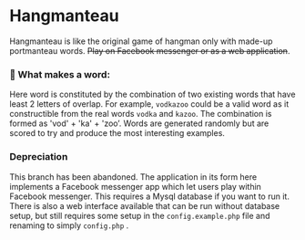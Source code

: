# Hangmanteau
Hangmanteau is like the original game of hangman only with made-up portmanteau words. <strike>Play on Facebook messenger or as a web application</strike>.

### :poop: What makes a word:
Here word is constituted by the combination of two existing words that have least 2 letters of overlap. For example, `vodkazoo` could be a valid word as it constructible from the real words  `vodka` and `kazoo`. The combination is formed as 'vod' + 'ka' + 'zoo’. Words are generated randomly but are scored to try and produce the most interesting examples.

### Depreciation
This branch has been abandoned. The application in its form here implements a Facebook messenger app which let users play within Facebook messenger. This requires a Mysql database if you want to run it. There is also a web interface available that can be run without database setup, but still requires some setup in the `config.example.php` file and renaming to simply `config.php` .
